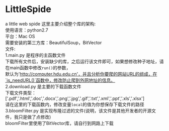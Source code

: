 # LittleSpide
a little web spide
这里主要介绍整个库的架构:<br>
使用语言：python2.7<br>
平台：Mac OS<br>
需要安装的第三方库：BeautifulSoup，BitVector<br>
文件:<br>
  1.main.py 是程序的主函数文件<br>
    下载所有文件后，安装缺少的库，之后运行该文件即可，如果想修改种子地址，请在main函数中修改`run()`的参数，<br>
    默认为'http://computer.hdu.edu.cn'，并且分析你要爬的网站URL的组成，在`is_needURL()`函数中，修改防止爬到外网地址的信息。<br>     2.download.py 是主要的下载函数文件<br>
    下载文件类型：['.pdf','.html','.doc','.docx','.png','.jpg','.gif','.txt','.xml','.ppt','.xls','.xlsx']<br>
    请在这里的下载函数内，修改变量`local`的值为你想保存下载文件的路径<br>
  3.bloomFilter.py 是实现布隆过滤的文件(说明，该文件是其他开发者的开源文件，我只是做了点修改)<br>
    bloomFilter里使用了BitVector库，请自行到网路上下载

